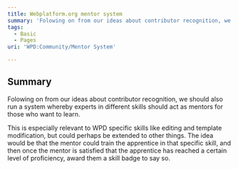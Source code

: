 ```yaml
---
title: Webplatform.org mentor system
summary: 'Folowing on from our ideas about contributor recognition, we should also run a system whereby experts in different skills should act as mentors for those who want to learn. '
tags:
  - Basic
  - Pages
uri: 'WPD:Community/Mentor System'

---
```

## <span>Summary</span>

Folowing on from our ideas about contributor recognition, we should also run a system whereby experts in different skills should act as mentors for those who want to learn.

This is especially relevant to WPD specific skills like editing and template modification, but could perhaps be extended to other things. The idea would be that the mentor could train the apprentice in that specific skill, and then once the mentor is satisfied that the apprentice has reached a certain level of proficiency, award them a skill badge to say so.

